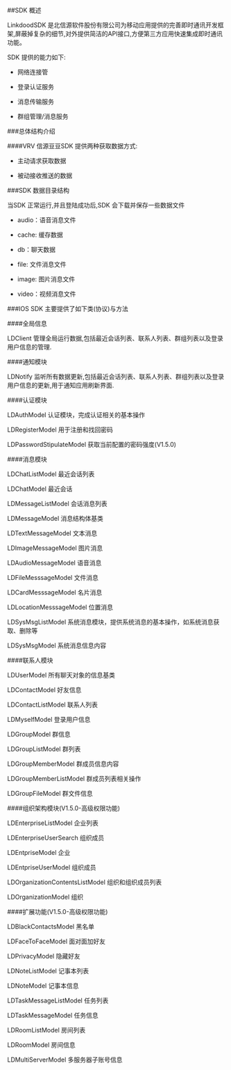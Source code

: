 ##SDK 概述



LinkdoodSDK 是北信源软件股份有限公司为移动应用提供的完善即时通讯开发框架,屏蔽掉复杂的细节,对外提供简洁的API接口,方便第三方应用快速集成即时通讯功能。

SDK 提供的能力如下:

* 网络连接管

* 登录认证服务

* 消息传输服务

* 群组管理/消息服务



###总体结构介绍



####VRV 信源豆豆SDK 提供两种获取数据方式:

* 主动请求获取数据

* 被动接收推送的数据



###SDK 数据目录结构

当SDK 正常运行,并且登陆成功后,SDK 会下载并保存一些数据文件



* audio：语音消息文件

* cache: 缓存数据

* db：聊天数据

* file: 文件消息文件

* image: 图片消息文件

* video：视频消息文件



###IOS SDK 主要提供了如下类(协议)与方法



####全局信息

LDClient 管理全局运行数据,包括最近会话列表、联系人列表、群组列表以及登录用户信息的管理.



####通知模块

LDNotify 监听所有数据更新,包括最近会话列表、联系人列表、群组列表以及登录用户信息的更新,用于通知应用刷新界面.



####认证模块

LDAuthModel 认证模块，完成认证相关的基本操作

LDRegisterModel 用于注册和找回密码

LDPasswordStipulateModel 获取当前配置的密码强度(V1.5.0)



####消息模块

LDChatListModel 最近会话列表

LDChatModel 最近会话

LDMessageListModel 会话消息列表

LDMessageModel 消息结构体基类

LDTextMessageModel  文本消息

LDImageMessageModel 图片消息

LDAudioMessageModel 语音消息

LDFileMesssageModel 文件消息

LDCardMesssageModel 名片消息

LDLocationMesssageModel 位置消息

LDSysMsgListModel 系统消息模块，提供系统消息的基本操作，如系统消息获取、删除等

LDSysMsgModel 系统消息信息内容



####联系人模块

LDUserModel 所有聊天对象的信息基类

LDContactModel 好友信息

LDContactListModel 联系人列表

LDMyselfModel 登录用户信息

LDGroupModel 群信息

LDGroupListModel 群列表

LDGroupMemberModel 群成员信息内容

LDGroupMemberListModel 群成员列表相关操作

LDGroupFileModel 群文件信息



####组织架构模块(V1.5.0-高级权限功能)

LDEnterpriseListModel 企业列表

LDEnterpriseUserSearch 组织成员

LDEntpriseModel 企业

LDEntpriseUserModel 组织成员

LDOrganizationContentsListModel 组织和组织成员列表

LDOrganizationModel 组织



####扩展功能(V1.5.0-高级权限功能)

LDBlackContactsModel 黑名单

LDFaceToFaceModel 面对面加好友

LDPrivacyModel 隐藏好友

LDNoteListModel 记事本列表

LDNoteModel 记事本信息

LDTaskMessageListModel 任务列表

LDTaskMessageModel 任务信息

LDRoomListModel 房间列表

LDRoomModel 房间信息

LDMultiServerModel 多服务器子账号信息


